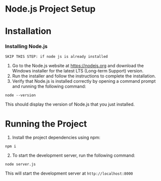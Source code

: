 # Node.js Project Setup 

# Installation

### Installing Node.js
`SKIP THIS STEP: if node js is already installed `
1. Go to the Node.js website at https://nodejs.org and download the Windows installer for the latest LTS (Long-term Support) version.
2. Run the installer and follow the instructions to complete the installation.
3. Verify that Node.js is installed correctly by opening a command prompt and running the following command:
```
node --version
```
This should display the version of Node.js that you just installed.

# Running the Project

1. Install the project dependencies using npm:
```
npm i
```

2. To start the development server, run the following command:
```
node server.js
```
This will start the development server at `http://localhost:8000`